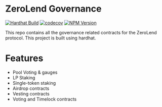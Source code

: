 # ZeroLend Governance

[![Hardhat Build](https://github.com/zerolend/governance/actions/workflows/hardhat.yml/badge.svg)](https://github.com/zerolend/governance/actions/workflows/hardhat.yml)
[![codecov](https://codecov.io/gh/zerolend/governance/graph/badge.svg?token=XZGYK0N6WR)](https://codecov.io/gh/zerolend/governance)
[![NPM Version](https://img.shields.io/npm/v/%40zerolendxyz%2Fgovernance)](https://www.npmjs.com/package/@zerolendxyz/governance)

This repo contains all the governance related contracts for the ZeroLend protocol. This project is built using hardhat.

# Features

- Pool Voting & gauges
- LP Staking
- Single-token staking
- Airdrop contracts
- Vesting contracts
- Voting and Timelock contracts

